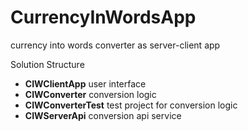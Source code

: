 # CurrencyInWordsApp
currency into words converter as server-client app

Solution Structure
- **CIWClientApp** user interface
- **CIWConverter** conversion logic
- **CIWConverterTest** test project for conversion logic
- **CIWServerApi** conversion api service
